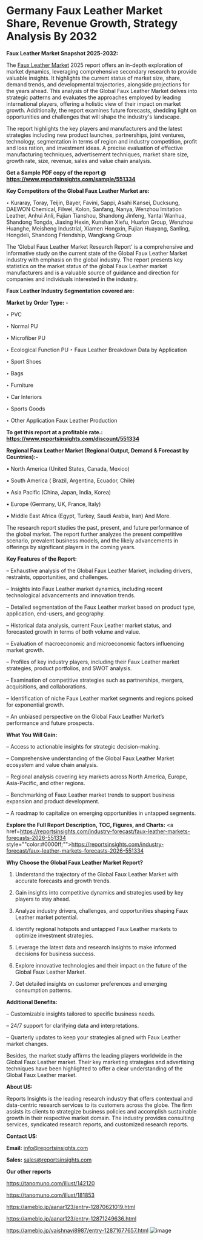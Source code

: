 # Germany Faux Leather Market Share, Revenue Growth, Strategy Analysis By 2032

<strong>Faux Leather Market Snapshot 2025-2032:</strong>

The <a href=https://www.reportsinsights.com/sample/551334>Faux Leather Market</a> 2025 report offers an in-depth exploration of market dynamics, leveraging comprehensive secondary research to provide valuable insights. It highlights the current status of market size, share, demand trends, and developmental trajectories, alongside projections for the years ahead. This analysis of the Global Faux Leather Market delves into strategic patterns and evaluates the approaches employed by leading international players, offering a holistic view of their impact on market growth. Additionally, the report examines future forecasts, shedding light on opportunities and challenges that will shape the industry's landscape.

The report highlights the key players and manufacturers and the latest strategies including new product launches, partnerships, joint ventures, technology, segmentation in terms of region and industry competition, profit and loss ration, and investment ideas. A precise evaluation of effective manufacturing techniques, advertisement techniques, market share size, growth rate, size, revenue, sales and value chain analysis.

<strong>Get a Sample PDF copy of the report @ <a href=https://www.reportsinsights.com/sample/551334 style=color:#0000ff;>https://www.reportsinsights.com/sample/551334</a></strong>

<strong>Key Competitors of the Global Faux Leather Market are:</strong>

‣ Kuraray, Toray, Teijin, Bayer, Favini, Sappi, Asahi Kansei, Ducksung, DAEWON Chemical, Filwel, Kolon, Sanfang, Nanya, Wenzhou Imitation Leather, Anhui Anli, Fujian Tianshou, Shandong Jinfeng, Yantai Wanhua, Shandong Tongda, Jiaxing Hexin, Kunshan Xiefu, Huafon Group, Wenzhou Huanghe, Meisheng Industrial, Xiamen Hongxin, Fujian Huayang, Sanling, Hongdeli, Shandong Friendship, Wangkang Group

The ‘Global Faux Leather Market Research Report’ is a comprehensive and informative study on the current state of the Global Faux Leather Market industry with emphasis on the global industry. The report presents key statistics on the market status of the global Faux Leather market manufacturers and is a valuable source of guidance and direction for companies and individuals interested in the industry.

<strong>Faux Leather Industry Segmentation covered are:</strong>

<strong>Market by Order Type: </strong>
‣ 

‣ PVC

‣ Normal PU

‣ Microfiber PU

‣ Ecological Function PU
‣ Faux Leather Breakdown Data by Application

‣ Sport Shoes

‣ Bags

‣ Furniture

‣ Car Interiors

‣ Sports Goods

‣ Other Application
Faux Leather Production

<strong>To get this report at a profitable rate.: <a href=https://www.reportsinsights.com/discount/551334 style=color:#0000ff;>https://www.reportsinsights.com/discount/551334</a></strong>

<strong>Regional Faux Leather Market (Regional Output, Demand &amp; Forecast by Countries):-</strong>

• North America (United States, Canada, Mexico)

• South America ( Brazil, Argentina, Ecuador, Chile)

• Asia Pacific (China, Japan, India, Korea)

• Europe (Germany, UK, France, Italy)

• Middle East Africa (Egypt, Turkey, Saudi Arabia, Iran) And More.

The research report studies the past, present, and future performance of the global market. The report further analyzes the present competitive scenario, prevalent business models, and the likely advancements in offerings by significant players in the coming years.

<strong>Key Features of the Report:</strong>

– Exhaustive analysis of the Global Faux Leather Market, including drivers, restraints, opportunities, and challenges.

– Insights into Faux Leather market dynamics, including recent technological advancements and innovation trends.

– Detailed segmentation of the Faux Leather market based on product type, application, end-users, and geography.

– Historical data analysis, current Faux Leather market status, and forecasted growth in terms of both volume and value.

– Evaluation of macroeconomic and microeconomic factors influencing market growth.

– Profiles of key industry players, including their Faux Leather market strategies, product portfolios, and SWOT analysis.

– Examination of competitive strategies such as partnerships, mergers, acquisitions, and collaborations.

– Identification of niche Faux Leather market segments and regions poised for exponential growth.

– An unbiased perspective on the Global Faux Leather Market’s performance and future prospects.

<strong>What You Will Gain:</strong>

– Access to actionable insights for strategic decision-making.

– Comprehensive understanding of the Global Faux Leather Market ecosystem and value chain analysis.

– Regional analysis covering key markets across North America, Europe, Asia-Pacific, and other regions.

– Benchmarking of Faux Leather market trends to support business expansion and product development.

– A roadmap to capitalize on emerging opportunities in untapped segments.

<strong>Explore the Full Report Description, TOC, Figures, and Charts:</strong>
<a href=https://reportsinsights.com/industry-forecast/faux-leather-markets-forecasts-2026-551334 style=""color:#0000ff;"">https://reportsinsights.com/industry-forecast/faux-leather-markets-forecasts-2026-551334</a>

<strong>Why Choose the Global Faux Leather Market Report?</strong>

1. Understand the trajectory of the Global Faux Leather Market with accurate forecasts and growth trends.

2. Gain insights into competitive dynamics and strategies used by key players to stay ahead.

3. Analyze industry drivers, challenges, and opportunities shaping Faux Leather market potential.

4. Identify regional hotspots and untapped Faux Leather markets to optimize investment strategies.

5. Leverage the latest data and research insights to make informed decisions for business success.

6. Explore innovative technologies and their impact on the future of the Global Faux Leather Market.

7. Get detailed insights on customer preferences and emerging consumption patterns.

<strong>Additional Benefits:</strong>

– Customizable insights tailored to specific business needs.

– 24/7 support for clarifying data and interpretations.

– Quarterly updates to keep your strategies aligned with Faux Leather market changes.

Besides, the market study affirms the leading players worldwide in the Global Faux Leather market. Their key marketing strategies and advertising techniques have been highlighted to offer a clear understanding of the Global Faux Leather market.

<strong><strong>About US</strong>:</strong>

Reports Insights is the leading research industry that offers contextual and data-centric research services to its customers across the globe. The firm assists its clients to strategize business policies and accomplish sustainable growth in their respective market domain. The industry provides consulting services, syndicated research reports, and customized research reports.

<strong>Contact US:</strong>

<p class=><b>Email:</b> <a href=mailto:info@reportsinsights.com>info@reportsinsights.com</a></p>
<p class=><b>Sales:</b> <a href=mailto:sales@reportsinsights.com>sales@reportsinsights.com</a></p>

<strong>Our other reports</strong>

<a href=https://tanomuno.com/illust/142120>https://tanomuno.com/illust/142120</a>

<a href=https://tanomuno.com/illust/181853>https://tanomuno.com/illust/181853</a>

<a href=https://ameblo.jp/aanar123/entry-12870621019.html>https://ameblo.jp/aanar123/entry-12870621019.html</a>

<a href=https://ameblo.jp/aanar123/entry-12871249636.html>https://ameblo.jp/aanar123/entry-12871249636.html</a>

<a href=https://ameblo.jp/vaishnavi8987/entry-12871677657.html>https://ameblo.jp/vaishnavi8987/entry-12871677657.html</a>
![image](https://github.com/user-attachments/assets/a6b8405d-2221-4ec9-be5c-c4ee20048776)
